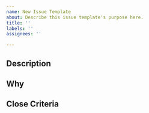 ```yaml
---
name: New Issue Template
about: Describe this issue template's purpose here.
title: ''
labels: ''
assignees: ''

---
```


## Description

## Why

## Close Criteria
